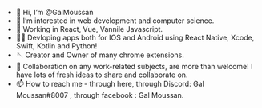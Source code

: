 - 👋 Hi, I’m @GalMoussan
- 👀 I’m interested in web development and computer science. 
- 🌱 Working in React, Vue, Vannile Javascript.
- 🧜‍♂️ Devloping apps both for IOS and Android using React Native, Xcode, Swift, Kotlin and Python!
- 🪡 Creator and Owner of many chrome extensions.
- 💞️ Collaboration on any work-related subjects, are more than welcome!  I have lots of fresh ideas to share and collaborate on.
- 📫 How to reach me - through here, through Discord: Gal Moussan#8007 , through facebook : Gal Moussan.

